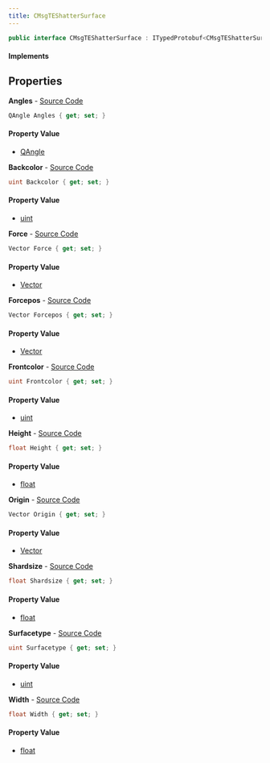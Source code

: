 ```yaml
---
title: CMsgTEShatterSurface
---
```


```csharp
public interface CMsgTEShatterSurface : ITypedProtobuf<CMsgTEShatterSurface>, INativeHandle, INetMessage<CMsgTEShatterSurface>, IDisposable
```

#### Implements

## Properties

**Angles** - [Source Code](https://github.com/swiftly-solution/swiftlys2/blob/main/managed/src/SwiftlyS2.Generated/Protobufs/Interfaces/CMsgTEShatterSurface.cs#L21)

```csharp
QAngle Angles { get; set; }
```

#### Property Value

- [QAngle](/docs/api/shared/natives/qangle)

**Backcolor** - [Source Code](https://github.com/swiftly-solution/swiftlys2/blob/main/managed/src/SwiftlyS2.Generated/Protobufs/Interfaces/CMsgTEShatterSurface.cs#L45)

```csharp
uint Backcolor { get; set; }
```

#### Property Value

- [uint](https://learn.microsoft.com/dotnet/api/system.uint32)

**Force** - [Source Code](https://github.com/swiftly-solution/swiftlys2/blob/main/managed/src/SwiftlyS2.Generated/Protobufs/Interfaces/CMsgTEShatterSurface.cs#L24)

```csharp
Vector Force { get; set; }
```

#### Property Value

- [Vector](/docs/api/shared/natives/vector)

**Forcepos** - [Source Code](https://github.com/swiftly-solution/swiftlys2/blob/main/managed/src/SwiftlyS2.Generated/Protobufs/Interfaces/CMsgTEShatterSurface.cs#L27)

```csharp
Vector Forcepos { get; set; }
```

#### Property Value

- [Vector](/docs/api/shared/natives/vector)

**Frontcolor** - [Source Code](https://github.com/swiftly-solution/swiftlys2/blob/main/managed/src/SwiftlyS2.Generated/Protobufs/Interfaces/CMsgTEShatterSurface.cs#L42)

```csharp
uint Frontcolor { get; set; }
```

#### Property Value

- [uint](https://learn.microsoft.com/dotnet/api/system.uint32)

**Height** - [Source Code](https://github.com/swiftly-solution/swiftlys2/blob/main/managed/src/SwiftlyS2.Generated/Protobufs/Interfaces/CMsgTEShatterSurface.cs#L33)

```csharp
float Height { get; set; }
```

#### Property Value

- [float](https://learn.microsoft.com/dotnet/api/system.single)

**Origin** - [Source Code](https://github.com/swiftly-solution/swiftlys2/blob/main/managed/src/SwiftlyS2.Generated/Protobufs/Interfaces/CMsgTEShatterSurface.cs#L18)

```csharp
Vector Origin { get; set; }
```

#### Property Value

- [Vector](/docs/api/shared/natives/vector)

**Shardsize** - [Source Code](https://github.com/swiftly-solution/swiftlys2/blob/main/managed/src/SwiftlyS2.Generated/Protobufs/Interfaces/CMsgTEShatterSurface.cs#L36)

```csharp
float Shardsize { get; set; }
```

#### Property Value

- [float](https://learn.microsoft.com/dotnet/api/system.single)

**Surfacetype** - [Source Code](https://github.com/swiftly-solution/swiftlys2/blob/main/managed/src/SwiftlyS2.Generated/Protobufs/Interfaces/CMsgTEShatterSurface.cs#L39)

```csharp
uint Surfacetype { get; set; }
```

#### Property Value

- [uint](https://learn.microsoft.com/dotnet/api/system.uint32)

**Width** - [Source Code](https://github.com/swiftly-solution/swiftlys2/blob/main/managed/src/SwiftlyS2.Generated/Protobufs/Interfaces/CMsgTEShatterSurface.cs#L30)

```csharp
float Width { get; set; }
```

#### Property Value

- [float](https://learn.microsoft.com/dotnet/api/system.single)

